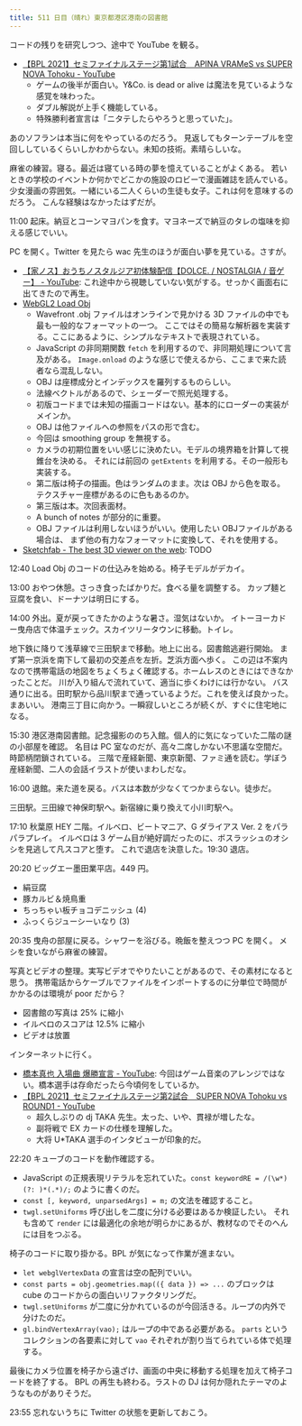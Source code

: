 ```yaml
---
title: 511 日目（晴れ）東京都港区港南の図書館
---
```


コードの残りを研究しつつ、途中で YouTube を観る。

* [【BPL 2021】セミファイナルステージ第1試合　APINA VRAMeS vs SUPER NOVA Tohoku - YouTube](https://www.youtube.com/watch?v=HBaKV-tAIHE)
  * ゲームの後半が面白い。Y&amp;Co. is dead or alive は魔法を見ているような感覚を味わった。
  * ダブル解説が上手く機能している。
  * 特殊勝利者宣言は「ニタテしたらやろうと思っていた」。

あのソフランは本当に何をやっているのだろう。
見返してもターンテーブルを空回ししているくらいしかわからない。未知の技術。素晴らしいな。

麻雀の練習。寝る。最近は寝ている時の夢を憶えていることがよくある。
若いときの学校のイベントか何かでどこかの施設のロビーで漫画雑誌を読んでいる。
少女漫画の雰囲気。一緒にいる二人くらいの生徒も女子。これは何を意味するのだろう。
こんな経験はなかったはずだが。

11:00 起床。納豆とコーンマヨパンを食す。マヨネーズで納豆のタレの塩味を抑える感じでいい。

PC を開く。Twitter を見たら wac 先生のほうが面白い夢を見ている。さすが。

* [【家ノス】おうちノスタルジア初体験配信【DOLCE. / NOSTALGIA / 音ゲー】 - YouTube](https://www.youtube.com/watch?v=KtGZxI_UjCk):
  これ途中から視聴していない気がする。せっかく画面右に出てきたので再生。
* [WebGL2 Load Obj](https://webgl2fundamentals.org/webgl/lessons/webgl-load-obj.html)
  * Wavefront .obj ファイルはオンラインで見かける 3D ファイルの中でも最も一般的なフォーマットの一つ。
    ここではその簡易な解析器を実装する。ここにあるように、シンプルなテキストで表現されている。
  * JavaScript の非同期関数 `fetch` を利用するので、非同期処理について言及がある。
    `Image.onload` のような感じで使えるから、ここまで来た読者なら混乱しない。
  * OBJ は座標成分とインデックスを羅列するものらしい。
  * 法線ベクトルがあるので、シェーダーで照光処理する。
  * 初版コードまでは未知の描画コードはない。基本的にローダーの実装がメインか。
  * OBJ は他ファイルへの参照をパスの形で含む。
  * 今回は smoothing group を無視する。
  * カメラの初期位置をいい感じに決めたい。モデルの境界箱を計算して視錐台を決める。
    それには前回の `getExtents` を利用する。その一般形も実装する。
  * 第二版は椅子の描画。色はランダムのまま。次は OBJ から色を取る。
    テクスチャー座標があるのに色もあるのか。
  * 第三版は本。次回表面材。
  * A bunch of notes が部分的に重要。
  * OBJ ファイルは利用しないほうがいい。使用したい OBJファイルがある場合は、
    まず他の有力なフォーマットに変換して、それを使用する。
* [Sketchfab - The best 3D viewer on the web](https://sketchfab.com/): TODO

12:40 Load Obj のコードの仕込みを始める。椅子モデルがデカイ。

13:00 おやつ休憩。さっき食ったばかりだ。食べる量を調整する。
カップ麺と豆腐を食い、ドーナツは明日にする。

14:00 外出。夏が戻ってきたかのような暑さ。湿気はないか。
イトーヨーカドー曳舟店で体温チェック。スカイツリータウンに移動。トイレ。

地下鉄に降りて浅草線で三田駅まで移動。地上に出る。図書館逃避行開始。
まず第一京浜を南下して最初の交差点を左折。芝浜方面へ歩く。
この辺は不案内なので携帯電話の地図をちょくちょく確認する。ホームレスのときにはできなかったことだ。
川が入り組んで流れていて、適当に歩くわけには行かない。
バス通りに出る。田町駅から品川駅まで通っているようだ。これを使えば良かった。まあいい。
港南三丁目に向かう。一瞬寂しいところが続くが、すぐに住宅地になる。

15:30 港区港南図書館。記念撮影ののち入館。個人的に気になっていた二階の謎の小部屋を確認。
名目は PC 室なのだが、高々二席しかない不思議な空間だ。時節柄閉鎖されている。
三階で産経新聞、東京新聞、ファミ通を読む。学ぼう産経新聞、二人の会話イラストが使いまわしだな。

16:00 退館。来た道を戻る。バスは本数が少なくてつかまらない。徒歩だ。

三田駅。三田線で神保町駅へ。新宿線に乗り換えて小川町駅へ。

17:10 秋葉原 HEY 二階。イルベロ、ビートマニア、G ダライアス Ver. 2 をパラパラプレイ。
イルベロは 3 ゲーム目が絶好調だったのに、ボスラッシュのオシシを見逃して凡スコアと堕す。
これで退店を決意した。19:30 退店。

20:20 ビッグエー墨田業平店。449 円。

* 絹豆腐
* 豚カルビ＆焼鳥重
* ちっちゃい板チョコデニッシュ (4)
* ふっくらジューシーいなり (3)

20:35 曳舟の部屋に戻る。シャワーを浴びる。晩飯を整えつつ PC を開く。
メシを食いながら麻雀の練習。

写真とビデオの整理。実写ビデオでやりたいことがあるので、その素材になると思う。
携帯電話からケーブルでファイルをインポートするのに分単位で時間がかかるのは環境が poor だから？

* 図書館の写真は 25% に縮小
* イルベロのスコアは 12.5% に縮小
* ビデオは放置

インターネットに行く。

* [橋本真也 入場曲 爆勝宣言 - YouTube](https://www.youtube.com/watch?v=ehDdsFGnPaU):
  今回はゲーム音楽のアレンジではない。橋本選手は存命だったら今頃何をしているか。
* [【BPL 2021】セミファイナルステージ第2試合　SUPER NOVA Tohoku vs ROUND1 - YouTube](https://www.youtube.com/watch?v=_QltE7118Co)
  * 超久しぶりの dj TAKA 先生。太った、いや、貫禄が増したな。
  * 副将戦で EX カードの仕様を理解した。
  * 大将 U*TAKA 選手のインタビューが印象的だ。

22:20 キューブのコードを動作確認する。

* JavaScript の正規表現リテラルを忘れていた。`const keywordRE = /(\w*)(?: )*(.*)/;` のように書くのだ。
* `const [, keyword, unparsedArgs] = m;` の文法を確認すること。
* `twgl.setUniforms` 呼び出しを二度に分ける必要はあるか検証したい。
  それも含めて `render` には最適化の余地が明らかにあるが、教材なのでそのへんには目をつぶる。

椅子のコードに取り掛かる。BPL が気になって作業が進まない。

* `let webglVertexData` の宣言は空の配列でいい。
* `const parts = obj.geometries.map(({ data }) => ...` のブロックは
  cube のコードからの面白いリファクタリングだ。
* `twgl.setUniforms` が二度に分かれているのが今回活きる。ループの内外で分けたのだ。
* `gl.bindVertexArray(vao);` はループの中である必要がある。
  `parts` というコレクションの各要素に対して `vao` それぞれが割り当てられている体で処理する。

最後にカメラ位置を椅子から遠ざけ、画面の中央に移動する処理を加えて椅子コードを終了する。
BPL の再生も終わる。ラストの DJ は何か隠れたテーマのようなものがありそうだ。

23:55 忘れないうちに Twitter の状態を更新しておこう。
